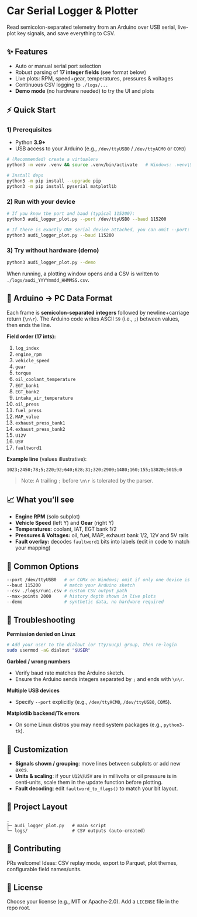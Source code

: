 # Car Serial Logger & Plotter

Read semicolon-separated telemetry from an Arduino over USB serial, live-plot key signals, and save everything to CSV.

## ✨ Features
- Auto or manual serial port selection
- Robust parsing of **17 integer fields** (see format below)
- Live plots: RPM, speed+gear, temperatures, pressures & voltages
- Continuous CSV logging to `./logs/...`
- **Demo mode** (no hardware needed) to try the UI and plots

## ⚡ Quick Start

### 1) Prerequisites
- Python **3.9+** 
- USB access to your Arduino (e.g., `/dev/ttyUSB0` / `/dev/ttyACM0` or `COM3`)

```bash
# (Recommended) create a virtualenv
python3 -m venv .venv && source .venv/bin/activate   # Windows: .venv\Scripts\activate

# Install deps
python3 -m pip install --upgrade pip
python3 -m pip install pyserial matplotlib
```

### 2) Run with your device
```bash
# If you know the port and baud (typical 115200):
python3 audi_logger_plot.py --port /dev/ttyUSB0 --baud 115200

# If there is exactly ONE serial device attached, you can omit --port:
python3 audi_logger_plot.py --baud 115200
```

### 3) Try without hardware (demo)
```bash
python3 audi_logger_plot.py --demo
```

When running, a plotting window opens and a CSV is written to `./logs/audi_YYYYmmdd_HHMMSS.csv`.

## 🔌 Arduino → PC Data Format
Each frame is **semicolon-separated integers** followed by newline+carriage return (`\n\r`). The Arduino code writes ASCII `59` (i.e., `;`) between values, then ends the line.

**Field order (17 ints):**
1. `log_index`
2. `engine_rpm`
3. `vehicle_speed`
4. `gear`
5. `torque`
6. `oil_coolant_temperature`
7. `EGT_bank1`
8. `EGT_bank2`
9. `intake_air_temperature`
10. `oil_press`
11. `fuel_press`
12. `MAP_value`
13. `exhaust_press_bank1`
14. `exhaust_press_bank2`
15. `U12V`
16. `U5V`
17. `faultword1`

**Example line** (values illustrative):
```
1023;2450;78;5;220;92;640;628;31;320;2900;1480;160;155;13820;5015;0
```

> Note: A trailing `;` before `\n\r` is tolerated by the parser.

## 📈 What you’ll see
- **Engine RPM** (solo subplot)
- **Vehicle Speed** (left Y) and **Gear** (right Y)
- **Temperatures:** coolant, IAT, EGT bank 1/2
- **Pressures & Voltages:** oil, fuel, MAP, exhaust bank 1/2, 12V and 5V rails
- **Fault overlay:** decodes `faultword1` bits into labels (edit in code to match your mapping)

## 🔧 Common Options
```bash
--port /dev/ttyUSB0   # or COMx on Windows; omit if only one device is present
--baud 115200         # match your Arduino sketch
--csv ./logs/run1.csv # custom CSV output path
--max-points 2000     # history depth shown in live plots
--demo                # synthetic data, no hardware required
```

## 🛟 Troubleshooting
**Permission denied on Linux**
```bash
# Add your user to the dialout (or tty/uucp) group, then re-login
sudo usermod -aG dialout "$USER"
```

**Garbled / wrong numbers**
- Verify baud rate matches the Arduino sketch.
- Ensure the Arduino sends integers separated by `;` and ends with `\n\r`.

**Multiple USB devices**
- Specify `--port` explicitly (e.g., `/dev/ttyACM0`, `/dev/ttyUSB0`, `COM5`).

**Matplotlib backend/Tk errors**
- On some Linux distros you may need system packages (e.g., `python3-tk`).

## 🧩 Customization
- **Signals shown / grouping**: move lines between subplots or add new axes.
- **Units & scaling**: if your `U12V`/`U5V` are in millivolts or oil pressure is in centi‑units, scale them in the update function before plotting.
- **Fault decoding**: edit `faultword_to_flags()` to match your bit layout.

## 📂 Project Layout
```
.
├─ audi_logger_plot.py   # main script
└─ logs/                 # CSV outputs (auto-created)
```

## 🤝 Contributing
PRs welcome! Ideas: CSV replay mode, export to Parquet, plot themes, configurable field names/units.

## 📜 License
Choose your license (e.g., MIT or Apache‑2.0). Add a `LICENSE` file in the repo root.
